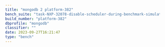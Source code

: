 ```yaml
---
title: "mongodb 2 platform-382"
bench_suite: "task-NXP-32078-disable-scheduler-during-benchmark-simulations"
build_number: "platform-382"
dbprofile: "mongodb"
classifier: ""
date: 2023-09-27T16:21:47
type: "bench"
---
```

